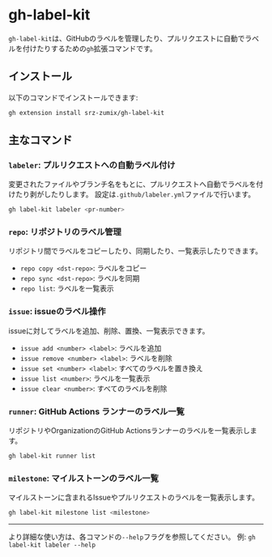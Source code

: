 # gh-label-kit

`gh-label-kit`は、GitHubのラベルを管理したり、プルリクエストに自動でラベルを付けたりするための`gh`拡張コマンドです。

## インストール

以下のコマンドでインストールできます:

```sh
gh extension install srz-zumix/gh-label-kit
```

## 主なコマンド

### `labeler`: プルリクエストへの自動ラベル付け

変更されたファイルやブランチ名をもとに、プルリクエストへ自動でラベルを付けたり剥がしたりします。
設定は`.github/labeler.yml`ファイルで行います。

```sh
gh label-kit labeler <pr-number>
```

### `repo`: リポジトリのラベル管理

リポジトリ間でラベルをコピーしたり、同期したり、一覧表示したりできます。

- `repo copy <dst-repo>`: ラベルをコピー
- `repo sync <dst-repo>`: ラベルを同期
- `repo list`: ラベルを一覧表示

### `issue`: issueのラベル操作

issueに対してラベルを追加、削除、置換、一覧表示できます。

- `issue add <number> <label>`: ラベルを追加
- `issue remove <number> <label>`: ラベルを削除
- `issue set <number> <label>`: すべてのラベルを置き換え
- `issue list <number>`: ラベルを一覧表示
- `issue clear <number>`: すべてのラベルを削除

### `runner`: GitHub Actions ランナーのラベル一覧

リポジトリやOrganizationのGitHub Actionsランナーのラベルを一覧表示します。

```sh
gh label-kit runner list
```

### `milestone`: マイルストーンのラベル一覧

マイルストーンに含まれるIssueやプルリクエストのラベルを一覧表示します。

```sh
gh label-kit milestone list <milestone>
```

---

より詳細な使い方は、各コマンドの`--help`フラグを参照してください。
例: `gh label-kit labeler --help`

